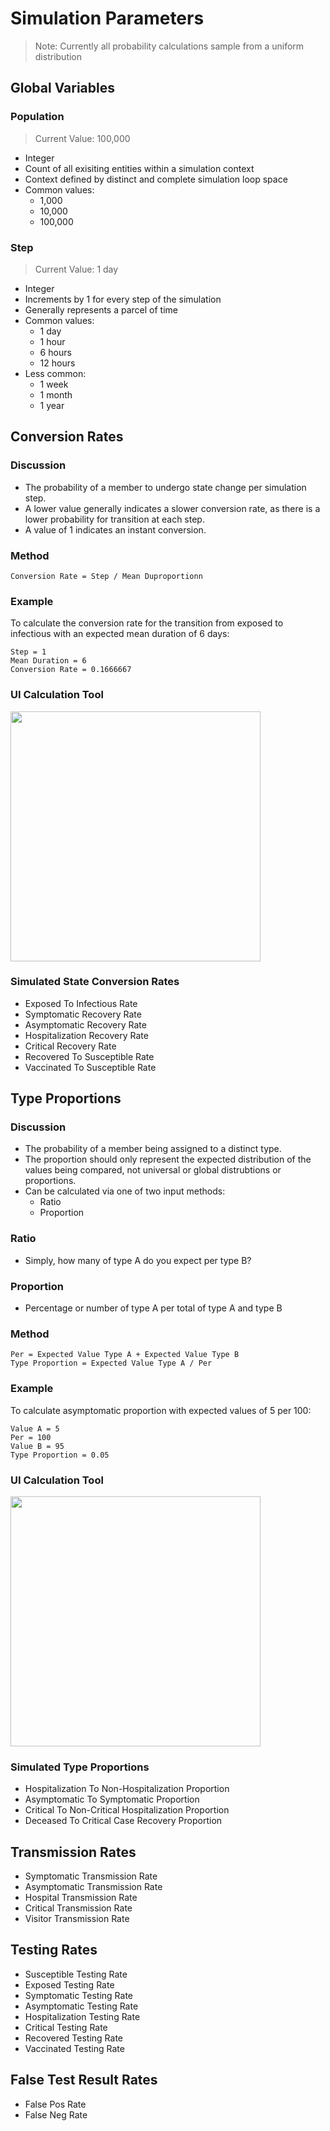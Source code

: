 # Simulation Parameters

> Note: Currently all probability calculations sample from a uniform distribution

## Global Variables

### Population

> Current Value: 100,000

- Integer
- Count of all exisiting entities within a simulation context
- Context defined by distinct and complete simulation loop space
- Common values: 
  - 1,000
  - 10,000
  - 100,000

### Step

> Current Value: 1 day

- Integer
- Increments by 1 for every step of the simulation
- Generally represents a parcel of time
- Common values: 
  - 1 day
  - 1 hour
  - 6 hours
  - 12 hours
- Less common:
  - 1 week
  - 1 month
  - 1 year

## Conversion Rates

### Discussion

- The probability of a member to undergo state change per simulation step.
- A lower value generally indicates a slower conversion rate, as there is a lower probability for transition at each step.
- A value of 1 indicates an instant conversion.

### Method

`Conversion Rate = Step / Mean Duproportionn`

### Example

To calculate the conversion rate for the transition from exposed to infectious with an expected mean duration of 6 days:

```
Step = 1
Mean Duration = 6
Conversion Rate = 0.1666667
```

### UI Calculation Tool

<img src="https://user-images.githubusercontent.com/57882845/189082597-236c8009-a000-49a7-a292-388d4fd0ddbd.png" width="400">
</img>

### Simulated State Conversion Rates

- Exposed To Infectious Rate 
- Symptomatic Recovery Rate 
- Asymptomatic Recovery Rate 
- Hospitalization Recovery Rate 
- Critical Recovery Rate 
- Recovered To Susceptible Rate 
- Vaccinated To Susceptible Rate

## Type Proportions

### Discussion

- The probability of a member being assigned to a distinct type.
- The proportion should only represent the expected distribution of the values being compared, not universal or global distrubtions or proportions.
- Can be calculated via one of two input methods:
  - Ratio
  - Proportion

### Ratio

- Simply, how many of type A do you expect per type B?

### Proportion

- Percentage or number of type A per total of type A and type B

### Method

```
Per = Expected Value Type A + Expected Value Type B
Type Proportion = Expected Value Type A / Per
```

### Example

To calculate asymptomatic proportion with expected values of 5 per 100:

```
Value A = 5
Per = 100
Value B = 95
Type Proportion = 0.05
```

### UI Calculation Tool

<img src="https://user-images.githubusercontent.com/57882845/189080349-73174880-78c6-4cc1-8085-1b380e553bac.png" width="400">
</img>

### Simulated Type Proportions

- Hospitalization To Non-Hospitalization Proportion 
- Asymptomatic To Symptomatic Proportion 
- Critical To Non-Critical Hospitalization Proportion 
- Deceased To Critical Case Recovery Proportion 

## Transmission Rates
- Symptomatic Transmission Rate 
- Asymptomatic Transmission Rate 
- Hospital Transmission Rate 
- Critical Transmission Rate 
- Visitor Transmission Rate 

## Testing Rates
- Susceptible Testing Rate 
- Exposed Testing Rate 
- Symptomatic Testing Rate 
- Asymptomatic Testing Rate 
- Hospitalization Testing Rate 
- Critical Testing Rate 
- Recovered Testing Rate 
- Vaccinated Testing Rate 

## False Test Result Rates
- False Pos Rate 
- False Neg Rate 
